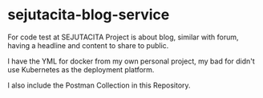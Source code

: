 # sejutacita-blog-service
For code test at SEJUTACITA
Project is about blog, similar with forum, having a headline and content to share to public.

I have the YML for docker from my own personal project, my bad for didn't use Kubernetes as the deployment platform.

I also include the Postman Collection in this Repository.